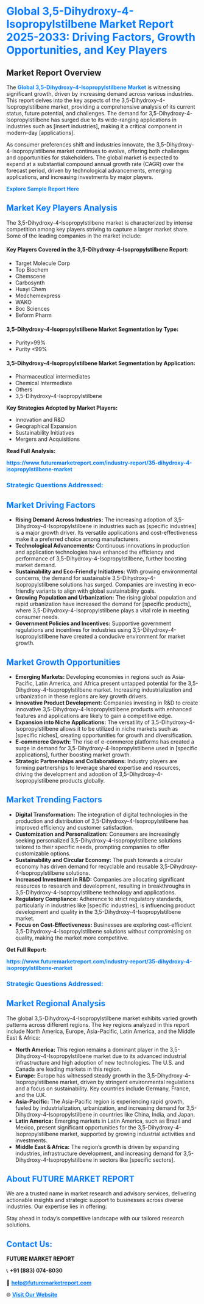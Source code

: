 <h1 style="color: #007BFF;">Global 3,5-Dihydroxy-4-Isopropylstilbene Market Report 2025-2033: Driving Factors, Growth Opportunities, and Key Players</h1>

<section id="overview">
<h2>Market Report Overview</h2>
<p>The <a href="https://www.futuremarketreport.com/industry-report/35-dihydroxy-4-isopropylstilbene-market" style="color: #007BFF; text-decoration: none;"><strong>Global 3,5-Dihydroxy-4-Isopropylstilbene Market</strong></a> is witnessing significant growth, driven by increasing demand across various industries. This report delves into the key aspects of the 3,5-Dihydroxy-4-Isopropylstilbene market, providing a comprehensive analysis of its current status, future potential, and challenges. The demand for 3,5-Dihydroxy-4-Isopropylstilbene has surged due to its wide-ranging applications in industries such as [insert industries], making it a critical component in modern-day [applications].</p>
<p>As consumer preferences shift and industries innovate, the 3,5-Dihydroxy-4-Isopropylstilbene market continues to evolve, offering both challenges and opportunities for stakeholders. The global market is expected to expand at a substantial compound annual growth rate (CAGR) over the forecast period, driven by technological advancements, emerging applications, and increasing investments by major players.</p>
</section>

<section id="overview">
<p><a href="https://www.futuremarketreport.com/request-sample/reportId=120637" style="color: #007BFF; text-decoration: none;"><strong>Explore Sample Report Here</strong></a></p>
</section>

<section id="key-players">
<h2 style="color: #007BFF;">Market Key Players Analysis</h2>
<p>The 3,5-Dihydroxy-4-Isopropylstilbene market is characterized by intense competition among key players striving to capture a larger market share. Some of the leading companies in the market include:</p>
<h4>Key Players Covered in the 3,5-Dihydroxy-4-Isopropylstilbene Report:</h4>
<ul><li>Target Molecule Corp</li><li>Top Biochem</li><li>Chemscene</li><li>Carbosynth</li><li>Huayi Chem</li><li>Medchemexpress</li><li>WAKO</li><li>Boc Sciences</li><li>Beform Pharm</li></ul>
<h4>3,5-Dihydroxy-4-Isopropylstilbene Market Segmentation by Type:</h4>
<ul><li>Purity&gt;99%</li><li>Purity &lt;99%</li></ul>

<h4>3,5-Dihydroxy-4-Isopropylstilbene Market Segmentation by Application:</h4>
<ul><li>Pharmaceutical intermediates</li><li>Chemical Intermediate</li><li>Others</li><li>3,5-Dihydroxy-4-Isopropylstilbene</li></ul>
<p><strong>Key Strategies Adopted by Market Players:</strong></p>
<ul>
<li>Innovation and R&D</li>
<li>Geographical Expansion</li>
<li>Sustainability Initiatives</li>
<li>Mergers and Acquisitions</li>
</ul>
</section>

<section>
<p><strong>Read Full Analysis: </strong></p><a href="https://www.futuremarketreport.com/industry-report/35-dihydroxy-4-isopropylstilbene-market" style="color: #007BFF; text-decoration: none;"><strong>https://www.futuremarketreport.com/industry-report/35-dihydroxy-4-isopropylstilbene-market</strong></a>
<h3 style="color: #007BFF;">Strategic Questions Addressed:</h3>
</section>

<section id="driving-factors">
<h2 style="color: #007BFF;">Market Driving Factors</h2>
<ul>
<li><strong>Rising Demand Across Industries:</strong> The increasing adoption of 3,5-Dihydroxy-4-Isopropylstilbene in industries such as [specific industries] is a major growth driver. Its versatile applications and cost-effectiveness make it a preferred choice among manufacturers.</li>
<li><strong>Technological Advancements:</strong> Continuous innovations in production and application technologies have enhanced the efficiency and performance of 3,5-Dihydroxy-4-Isopropylstilbene, further boosting market demand.</li>
<li><strong>Sustainability and Eco-Friendly Initiatives:</strong> With growing environmental concerns, the demand for sustainable 3,5-Dihydroxy-4-Isopropylstilbene solutions has surged. Companies are investing in eco-friendly variants to align with global sustainability goals.</li>
<li><strong>Growing Population and Urbanization:</strong> The rising global population and rapid urbanization have increased the demand for [specific products], where 3,5-Dihydroxy-4-Isopropylstilbene plays a vital role in meeting consumer needs.</li>
<li><strong>Government Policies and Incentives:</strong> Supportive government regulations and incentives for industries using 3,5-Dihydroxy-4-Isopropylstilbene have created a conducive environment for market growth.</li>
</ul>
</section>

<section id="growth-opportunities">
<h2 style="color: #007BFF;">Market Growth Opportunities</h2>
<ul>
<li><strong>Emerging Markets:</strong> Developing economies in regions such as Asia-Pacific, Latin America, and Africa present untapped potential for the 3,5-Dihydroxy-4-Isopropylstilbene market. Increasing industrialization and urbanization in these regions are key growth drivers.</li>
<li><strong>Innovative Product Development:</strong> Companies investing in R&D to create innovative 3,5-Dihydroxy-4-Isopropylstilbene products with enhanced features and applications are likely to gain a competitive edge.</li>
<li><strong>Expansion into Niche Applications:</strong> The versatility of 3,5-Dihydroxy-4-Isopropylstilbene allows it to be utilized in niche markets such as [specific niches], creating opportunities for growth and diversification.</li>
<li><strong>E-commerce Growth:</strong> The rise of e-commerce platforms has created a surge in demand for 3,5-Dihydroxy-4-Isopropylstilbene used in [specific applications], further boosting market growth.</li>
<li><strong>Strategic Partnerships and Collaborations:</strong> Industry players are forming partnerships to leverage shared expertise and resources, driving the development and adoption of 3,5-Dihydroxy-4-Isopropylstilbene products globally.</li>
</ul>
</section>

<section id="trending-factors">
<h2 style="color: #007BFF;">Market Trending Factors</h2>
<ul>
<li><strong>Digital Transformation:</strong> The integration of digital technologies in the production and distribution of 3,5-Dihydroxy-4-Isopropylstilbene has improved efficiency and customer satisfaction.</li>
<li><strong>Customization and Personalization:</strong> Consumers are increasingly seeking personalized 3,5-Dihydroxy-4-Isopropylstilbene solutions tailored to their specific needs, prompting companies to offer customizable options.</li>
<li><strong>Sustainability and Circular Economy:</strong> The push towards a circular economy has driven demand for recyclable and reusable 3,5-Dihydroxy-4-Isopropylstilbene solutions.</li>
<li><strong>Increased Investment in R&D:</strong> Companies are allocating significant resources to research and development, resulting in breakthroughs in 3,5-Dihydroxy-4-Isopropylstilbene technology and applications.</li>
<li><strong>Regulatory Compliance:</strong> Adherence to strict regulatory standards, particularly in industries like [specific industries], is influencing product development and quality in the 3,5-Dihydroxy-4-Isopropylstilbene market.</li>
<li><strong>Focus on Cost-Effectiveness:</strong> Businesses are exploring cost-efficient 3,5-Dihydroxy-4-Isopropylstilbene solutions without compromising on quality, making the market more competitive.</li>
</ul>
</section>

<section>
<p><strong>Get Full Report: </strong></p><a href="https://www.futuremarketreport.com/industry-report/35-dihydroxy-4-isopropylstilbene-market" style="color: #007BFF; text-decoration: none;"><strong>https://www.futuremarketreport.com/industry-report/35-dihydroxy-4-isopropylstilbene-market</strong></a>
<h3 style="color: #007BFF;">Strategic Questions Addressed:</h3>
</section>


<section id="regional-analysis">
<h2 style="color: #007BFF;">Market Regional Analysis</h2>
<p>The global 3,5-Dihydroxy-4-Isopropylstilbene market exhibits varied growth patterns across different regions. The key regions analyzed in this report include North America, Europe, Asia-Pacific, Latin America, and the Middle East & Africa:</p>
<ul>
<li><strong>North America:</strong> This region remains a dominant player in the 3,5-Dihydroxy-4-Isopropylstilbene market due to its advanced industrial infrastructure and high adoption of new technologies. The U.S. and Canada are leading markets in this region.</li>
<li><strong>Europe:</strong> Europe has witnessed steady growth in the 3,5-Dihydroxy-4-Isopropylstilbene market, driven by stringent environmental regulations and a focus on sustainability. Key countries include Germany, France, and the U.K.</li>
<li><strong>Asia-Pacific:</strong> The Asia-Pacific region is experiencing rapid growth, fueled by industrialization, urbanization, and increasing demand for 3,5-Dihydroxy-4-Isopropylstilbene in countries like China, India, and Japan.</li>
<li><strong>Latin America:</strong> Emerging markets in Latin America, such as Brazil and Mexico, present significant opportunities for the 3,5-Dihydroxy-4-Isopropylstilbene market, supported by growing industrial activities and investments.</li>
<li><strong>Middle East & Africa:</strong> The region’s growth is driven by expanding industries, infrastructure development, and increasing demand for 3,5-Dihydroxy-4-Isopropylstilbene in sectors like [specific sectors].</li>
</ul>
</section>

<footer>
<h2 style="color: #007BFF;">About FUTURE MARKET REPORT</h2>
<p>We are a trusted name in market research and advisory services, delivering actionable insights and strategic support to businesses across diverse industries. Our expertise lies in offering:</p>

<p>Stay ahead in today’s competitive landscape with our tailored research solutions.</p>

<h2 style="color: #007BFF;">Contact Us:</h2>
<p><strong>FUTURE MARKET REPORT</strong></p>
<p>📞 <strong>+91 (883) 074-8030</strong></p>
<p>📧 <strong><a href="mailto:help@futuremarketreport.com" style="color: #007BFF;">help@futuremarketreport.com</a></strong></p>
<p>🌐 <strong><a href="https://www.futuremarketreport.com/" style="color: #007BFF;">Visit Our Website</a></strong></p>
</footer>